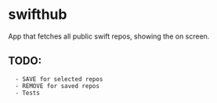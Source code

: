 # swifthub
App that fetches all public swift repos, showing the on screen. 


<h2> TODO: </h2>
      
      - SAVE for selected repos
      - REMOVE for saved repos
      - Tests
